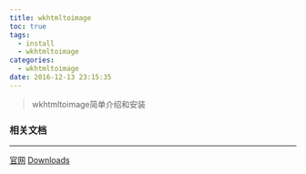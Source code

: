 ```yaml
---
title: wkhtmltoimage
toc: true
tags:
  - install
  - wkhtmltoimage
categories:
  - wkhtmltoimage
date: 2016-12-13 23:15:35
---
```

> wkhtmltoimage简单介绍和安装  

<!--more-->

### 相关文档
---
[官网](http://wkhtmltopdf.org/)
[Downloads](http://wkhtmltopdf.org/downloads.html)
